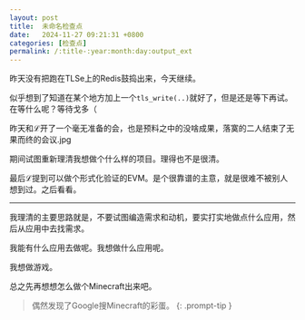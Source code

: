 ```yaml
---
layout: post
title:  未命名检查点
date:   2024-11-27 09:21:31 +0800
categories: [检查点]
permalink: /:title-:year:month:day:output_ext
---
```


昨天没有把跑在TLSe上的Redis鼓捣出来，今天继续。

似乎想到了知道在某个地方加上一个`tls_write(..)`就好了，但是还是等下再试。在等什么呢？等待戈多（

昨天和ℒ开了一个毫无准备的会，也是预料之中的没啥成果，落寞的二人结束了无果而终的会议.jpg

期间试图重新理清我想做个什么样的项目。理得也不是很清。

最后ℒ提到可以做个形式化验证的EVM。是个很靠谱的主意，就是很难不被别人想到过。之后看看。

----

我理清的主要思路就是，不要试图编造需求和动机，要实打实地做点什么应用，然后从应用中去找需求。

我能有什么应用去做呢。我想做什么应用呢。

我想做游戏。

总之先再想想怎么做个Minecraft出来吧。

> 偶然发现了Google搜Minecraft的彩蛋。
{: .prompt-tip }
